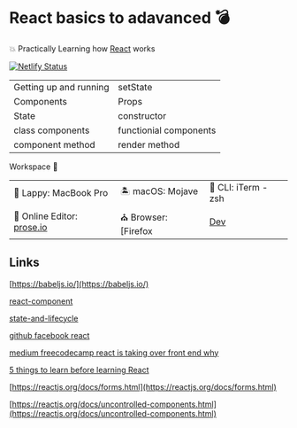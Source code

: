 # React basics to adavanced 💣
💥 Practically Learning how [React](https://reactjs.org/docs/getting-started.html) works

[![Netlify Status](https://api.netlify.com/api/v1/badges/caab6502-0e83-46ba-b7a9-c6c18cd62f94/deploy-status)](https://app.netlify.com/sites/learning-react-basics-advanced/deploys)

|                  |         |
|-----------------------|----|
|Getting up and running | setState |
|Components| Props |
|State| constructor|
|class components | functionial components |
|component method | render method |


Workspace 🎁 

|                       |    |    |
|-----------------------|----|----|
| 👜 Lappy: MacBook Pro | 🏝️ macOS: Mojave | 🐚 CLI: iTerm - zsh | 📓 Editor: MScode  |
📔 Online Editor: [prose.io](http://prose.io/) | ⛪ Browser: [Firefox | [Dev](https://www.mozilla.org/en-US/firefox/developer/) | 🏭 Deployment: [Netlify](https://www.netlify.com/)  |       


## Links
[https://babeljs.io/](https://babeljs.io/)

[react-component](https://reactjs.org/docs/react-component.html)

[state-and-lifecycle](https://reactjs.org/docs/state-and-lifecycle.html)

[github facebook react](https://github.com/facebook/react/)

[medium freecodecamp react is taking over front end why](https://medium.freecodecamp.org/yes-react-is-taking-over-front-end-development-the-question-is-why-40837af8ab76)

[5 things to learn before learning React](https://www.oreilly.com/content/5-things-to-learn-before-learning-react/)

[https://reactjs.org/docs/forms.html](https://reactjs.org/docs/forms.html)

[https://reactjs.org/docs/uncontrolled-components.html](https://reactjs.org/docs/uncontrolled-components.html)

